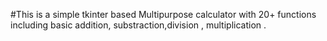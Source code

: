 #This is a simple  tkinter based Multipurpose calculator with 20+ functions including basic addition, substraction,division , multiplication .

